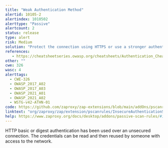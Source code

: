 ```yaml
---
title: "Weak Authentication Method"
alertid: 10105-2
alertindex: 1010502
alerttype: "Passive"
alertcount: 2
status: release
type: alert
risk: Medium
solution: "Protect the connection using HTTPS or use a stronger authentication mechanism."
references:
   - https://cheatsheetseries.owasp.org/cheatsheets/Authentication_Cheat_Sheet.html
other: ""
cwe: 326
wasc: 4
alerttags: 
  - CWE-326
  - OWASP_2017_A02
  - OWASP_2017_A03
  - OWASP_2021_A01
  - OWASP_2021_A02
  - WSTG-v42-ATHN-01
code: https://github.com/zaproxy/zap-extensions/blob/main/addOns/pscanrules/src/main/java/org/zaproxy/zap/extension/pscanrules/InsecureAuthenticationScanRule.java
linktext: "org/zaproxy/zap/extension/pscanrules/InsecureAuthenticationScanRule.java"
help: https://www.zaproxy.org/docs/desktop/addons/passive-scan-rules/#id-10105
---
```

HTTP basic or digest authentication has been used over an unsecured connection. The credentials can be read and then reused by someone with access to the network.
